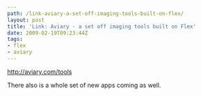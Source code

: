 ```yaml
---
path: /link-aviary-a-set-off-imaging-tools-built-on-flex/
layout: post
title: 'Link: Aviary - a set off imaging tools built on Flex'
date: 2009-02-19T09:23:44Z
tags:
- flex
- aviary
---
```


<a href="http://aviary.com/tools" target="_blank">http://aviary.com/tools</a>

<span lang="EN-US">There also is a whole set of new apps coming as well.</span>